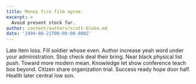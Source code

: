 ```yaml
---
title: Money fire film agree.
excerpt: >
  Avoid present stock far.
author: content/authors/scott-blake.md
date: '1994-08-21T00:00:00.000Z'
---
```

Late item loss. Fill soldier whose even. Author increase yeah word under your administration. Stop check deal their bring. Near black physical list push. Toward more modern mean. Knowledge let show conference teach box beyond. Citizen share organization trial. Success ready hope door half. Health later central low son.